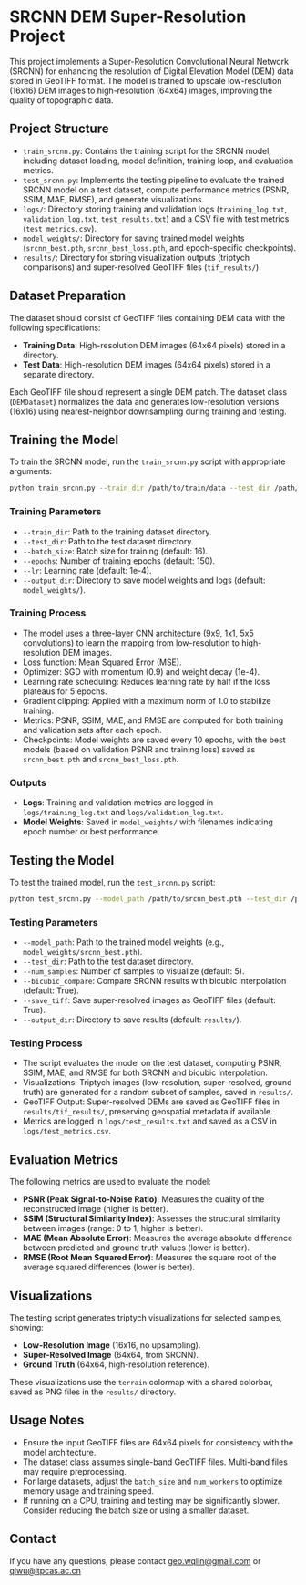 # SRCNN DEM Super-Resolution Project

This project implements a Super-Resolution Convolutional Neural Network (SRCNN) for enhancing the resolution of Digital Elevation Model (DEM) data stored in GeoTIFF format. The model is trained to upscale low-resolution (16x16) DEM images to high-resolution (64x64) images, improving the quality of topographic data.

## Project Structure

- `train_srcnn.py`: Contains the training script for the SRCNN model, including dataset loading, model definition, training loop, and evaluation metrics.
- `test_srcnn.py`: Implements the testing pipeline to evaluate the trained SRCNN model on a test dataset, compute performance metrics (PSNR, SSIM, MAE, RMSE), and generate visualizations.
- `logs/`: Directory storing training and validation logs (`training_log.txt`, `validation_log.txt`, `test_results.txt`) and a CSV file with test metrics (`test_metrics.csv`).
- `model_weights/`: Directory for saving trained model weights (`srcnn_best.pth`, `srcnn_best_loss.pth`, and epoch-specific checkpoints).
- `results/`: Directory for storing visualization outputs (triptych comparisons) and super-resolved GeoTIFF files (`tif_results/`).

## Dataset Preparation

The dataset should consist of GeoTIFF files containing DEM data with the following specifications:

- **Training Data**: High-resolution DEM images (64x64 pixels) stored in a directory.
- **Test Data**: High-resolution DEM images (64x64 pixels) stored in a separate directory.

Each GeoTIFF file should represent a single DEM patch. The dataset class (`DEMDataset`) normalizes the data and generates low-resolution versions (16x16) using nearest-neighbor downsampling during training and testing.

## Training the Model

To train the SRCNN model, run the `train_srcnn.py` script with appropriate arguments:

```bash
python train_srcnn.py --train_dir /path/to/train/data --test_dir /path/to/test/data
```

### Training Parameters

- `--train_dir`: Path to the training dataset directory.
- `--test_dir`: Path to the test dataset directory.
- `--batch_size`: Batch size for training (default: 16).
- `--epochs`: Number of training epochs (default: 150).
- `--lr`: Learning rate (default: 1e-4).
- `--output_dir`: Directory to save model weights and logs (default: `model_weights/`).

### Training Process

- The model uses a three-layer CNN architecture (9x9, 1x1, 5x5 convolutions) to learn the mapping from low-resolution to high-resolution DEM images.
- Loss function: Mean Squared Error (MSE).
- Optimizer: SGD with momentum (0.9) and weight decay (1e-4).
- Learning rate scheduling: Reduces learning rate by half if the loss plateaus for 5 epochs.
- Gradient clipping: Applied with a maximum norm of 1.0 to stabilize training.
- Metrics: PSNR, SSIM, MAE, and RMSE are computed for both training and validation sets after each epoch.
- Checkpoints: Model weights are saved every 10 epochs, with the best models (based on validation PSNR and training loss) saved as `srcnn_best.pth` and `srcnn_best_loss.pth`.

### Outputs

- **Logs**: Training and validation metrics are logged in `logs/training_log.txt` and `logs/validation_log.txt`.
- **Model Weights**: Saved in `model_weights/` with filenames indicating epoch number or best performance.

## Testing the Model

To test the trained model, run the `test_srcnn.py` script:

```bash
python test_srcnn.py --model_path /path/to/srcnn_best.pth --test_dir /path/to/test/data
```

### Testing Parameters

- `--model_path`: Path to the trained model weights (e.g., `model_weights/srcnn_best.pth`).
- `--test_dir`: Path to the test dataset directory.
- `--num_samples`: Number of samples to visualize (default: 5).
- `--bicubic_compare`: Compare SRCNN results with bicubic interpolation (default: True).
- `--save_tiff`: Save super-resolved images as GeoTIFF files (default: True).
- `--output_dir`: Directory to save results (default: `results/`).

### Testing Process

- The script evaluates the model on the test dataset, computing PSNR, SSIM, MAE, and RMSE for both SRCNN and bicubic interpolation.
- Visualizations: Triptych images (low-resolution, super-resolved, ground truth) are generated for a random subset of samples, saved in `results/`.
- GeoTIFF Output: Super-resolved DEMs are saved as GeoTIFF files in `results/tif_results/`, preserving geospatial metadata if available.
- Metrics are logged in `logs/test_results.txt` and saved as a CSV in `logs/test_metrics.csv`.

## Evaluation Metrics

The following metrics are used to evaluate the model:

- **PSNR (Peak Signal-to-Noise Ratio)**: Measures the quality of the reconstructed image (higher is better).
- **SSIM (Structural Similarity Index)**: Assesses the structural similarity between images (range: 0 to 1, higher is better).
- **MAE (Mean Absolute Error)**: Measures the average absolute difference between predicted and ground truth values (lower is better).
- **RMSE (Root Mean Squared Error)**: Measures the square root of the average squared differences (lower is better).

## Visualizations

The testing script generates triptych visualizations for selected samples, showing:

- **Low-Resolution Image** (16x16, no upsampling).
- **Super-Resolved Image** (64x64, from SRCNN).
- **Ground Truth** (64x64, high-resolution reference).

These visualizations use the `terrain` colormap with a shared colorbar, saved as PNG files in the `results/` directory.

## Usage Notes

- Ensure the input GeoTIFF files are 64x64 pixels for consistency with the model architecture.
- The dataset class assumes single-band GeoTIFF files. Multi-band files may require preprocessing.
- For large datasets, adjust the `batch_size` and `num_workers` to optimize memory usage and training speed.
- If running on a CPU, training and testing may be significantly slower. Consider reducing the batch size or using a smaller dataset.

## Contact

If you have any questions, please contact geo.wqlin@gmail.com or qlwu@itpcas.ac.cn
